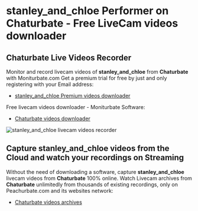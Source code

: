 # stanley_and_chloe Performer on Chaturbate - Free LiveCam videos downloader

## Chaturbate Live Videos Recorder

Monitor and record livecam videos of **stanley_and_chloe** from **Chaturbate** with Moniturbate.com
Get a premium trial for free by just and only registering with your Email address:
* [stanley_and_chloe Premium videos downloader](https://moniturbate.com/request-demo-licence-key.html)

Free livecam videos downloader - Moniturbate Software:
* [Chaturbate videos downloader](https://moniturbate.com/moniturbate-download-software.html)

![stanley_and_chloe livecam videos recorder](https://peachurnet.com/templates/moniturbate-software.png)


## Capture stanley_and_chloe videos from the Cloud and watch your recordings on Streaming

Without the need of downloading a software, capture **stanley_and_chloe** livecam videos from **Chaturbate** 100% online.
Watch Livecam archives from **Chaturbate** unlimitedly from thousands of existing recordings, only on Peachurbate.com and its websites network:
* [Chaturbate videos archives](https://peachurnet.com/)